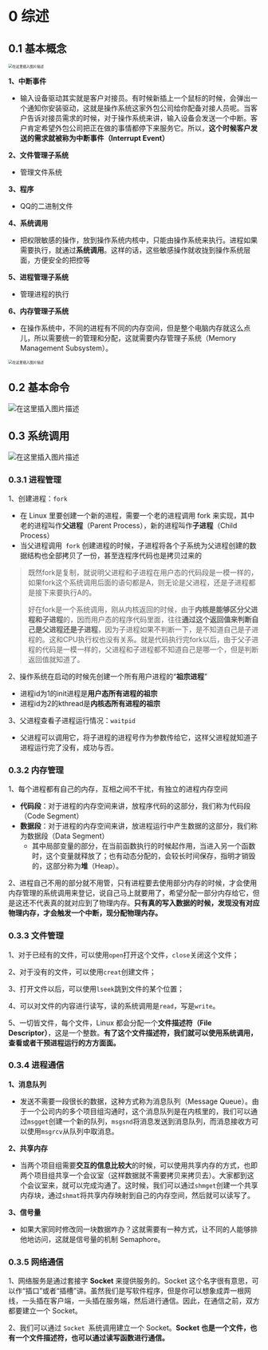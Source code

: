 # 0 综述

## 0.1 基本概念

<img src="https://img-blog.csdnimg.cn/2d65e96d459e4040834fd2e6fc4324b3.png?x-oss-process=image/watermark,type_ZmFuZ3poZW5naGVpdGk,shadow_10,text_aHR0cHM6Ly9ibG9nLmNzZG4ubmV0L3FxXzQ1NjUwODk5,size_16,color_FFFFFF,t_70" alt="在这里插入图片描述" style="zoom:50%;" />

**1、中断事件**

- 输入设备驱动其实就是客户对接员。有时候新插上一个鼠标的时候，会弹出一个通知你安装驱动，这就是操作系统这家外包公司给你配备对接人员呢。当客户告诉对接员需求的时候，对于操作系统来讲，输入设备会发送一个中断。客户肯定希望外包公司把正在做的事情都停下来服务它。所以，**这个时候客户发送的需求就被称为中断事件（Interrupt Event）**

**2、文件管理子系统**

- 管理文件系统

**3、程序**

- QQ的二进制文件

**4、系统调用**

- 把权限敏感的操作，放到操作系统内核中，只能由操作系统来执行。进程如果需要执行，就通过**系统调用**。这样的话，这些敏感操作就收拢到操作系统层面，方便安全的把控等

**5、进程管理子系统**

- 管理进程的执行

**6、内存管理子系统**

- 在操作系统中，不同的进程有不同的内存空间，但是整个电脑内存就这么点儿，所以需要统一的管理和分配，这就需要内存管理子系统（Memory Management Subsystem）。

<img src="https://img-blog.csdnimg.cn/281ac4ab008e4537bea92519b7e629cc.png?x-oss-process=image/watermark,type_ZmFuZ3poZW5naGVpdGk,shadow_10,text_aHR0cHM6Ly9ibG9nLmNzZG4ubmV0L3FxXzQ1NjUwODk5,size_16,color_FFFFFF,t_70" alt="在这里插入图片描述" style="zoom:50%;" />

## 0.2 基本命令

![在这里插入图片描述](https://img-blog.csdnimg.cn/891166ceab7748c7bda94f6ace4062a4.jpg?x-oss-process=image/watermark,type_ZmFuZ3poZW5naGVpdGk,shadow_10,text_aHR0cHM6Ly9ibG9nLmNzZG4ubmV0L3FxXzQ1NjUwODk5,size_16,color_FFFFFF,t_70)

## 0.3 系统调用

![在这里插入图片描述](https://img-blog.csdnimg.cn/7e3185fa7bf14cecabb13bfc559eafcc.jpg?x-oss-process=image/watermark,type_ZmFuZ3poZW5naGVpdGk,shadow_10,text_aHR0cHM6Ly9ibG9nLmNzZG4ubmV0L3FxXzQ1NjUwODk5,size_16,color_FFFFFF,t_70)

### 0.3.1 进程管理

1、创建进程：`fork`

- 在 Linux 里要创建一个新的进程，需要一个老的进程调用 fork 来实现，其中老的进程叫作**父进程**（Parent Process），新的进程叫作**子进程**（Child Process）
- 当父进程调用` fork` 创建进程的时候，子进程将各个子系统为父进程创建的数据结构也全部拷贝了一份，甚至连程序代码也是拷贝过来的

> 既然fork是复制，就说明父进程和子进程在用户态的代码段是一模一样的，如果fork这个系统调用后面的语句都是A，则无论是父进程，还是子进程都是接下来要执行A的。
>
> 好在fork是一个系统调用，刚从内核返回的时候，由于**内核是能够区分父进程和子进程**的，因而用户态的程序代码里面，往往**通过这个返回值来判断自己是父进程还是子进程**，因为子进程如果不判断一下，是不知道自己是子进程的。这和CPU执行权也没有关系。就是代码执行完fork以后，由于父子进程的代码是一模一样的，父进程和子进程都不知道自己是哪一个，但是判断返回值就知道了。

2、操作系统在启动的时候先创建一个所有用户进程的“**祖宗进程**”

- 进程id为1的init进程是**用户态所有进程的祖宗**
- 进程id为2的kthread是**内核态所有进程的祖宗**

3、父进程查看子进程运行情况：`waitpid`

- 父进程可以调用它，将子进程的进程号作为参数传给它，这样父进程就知道子进程运行完了没有，成功与否。

### 0.3.2 内存管理

1、每个进程都有自己的内存，互相之间不干扰，有独立的进程内存空间

- **代码段**：对于进程的内存空间来讲，放程序代码的这部分，我们称为代码段（Code Segment）
- **数据段**：对于进程的内存空间来讲，放进程运行中产生数据的这部分，我们称为数据段（Data Segment）
  - 其中局部变量的部分，在当前函数执行的时候起作用，当进入另一个函数时，这个变量就释放了；也有动态分配的，会较长时间保存，指明才销毁的，这部分称为**堆**（Heap）。

2、进程自己不用的部分就不用管，只有进程要去使用部分内存的时候，才会使用内存管理的系统调用来登记，说自己马上就要用了，希望分配一部分内存给它，但是这还不代表真的就对应到了物理内存。**只有真的写入数据的时候，发现没有对应物理内存，才会触发一个中断，现分配物理内存。**

### 0.3.3 文件管理

1、对于已经有的文件，可以使用`open`打开这个文件，`close`关闭这个文件；

2、对于没有的文件，可以使用`creat`创建文件；

3、打开文件以后，可以使用`lseek`跳到文件的某个位置；

4、可以对文件的内容进行读写，读的系统调用是`read`，写是`write`。

5、一切皆文件，每个文件，Linux 都会分配一个**文件描述符（File Descriptor）**，这是一个整数。**有了这个文件描述符，我们就可以使用系统调用，查看或者干预进程运行的方方面面。**

### 0.3.4 进程通信

**1、消息队列**

- 发送不需要一段很长的数据，这种方式称为消息队列（Message Queue）。由于一个公司内的多个项目组沟通时，这个消息队列是在内核里的，我们可以通过`msgget`创建一个新的队列，`msgsnd`将消息发送到消息队列，而消息接收方可以使用`msgrcv`从队列中取消息。

**2、共享内存**

- 当两个项目组需要**交互的信息比较大**的时候，可以使用共享内存的方式，也即两个项目组共享一个会议室（这样数据就不需要拷贝来拷贝去）。大家都到这个会议室来，就可以完成沟通了。这时候，我们可以通过`shmget`创建一个共享内存块，通过`shmat`将共享内存映射到自己的内存空间，然后就可以读写了。

**3、信号量**

- 如果大家同时修改同一块数据咋办？这就需要有一种方式，让不同的人能够排他地访问，这就是信号量的机制 Semaphore。

### 0.3.5 网络通信

1、网络服务是通过套接字 **Socket** 来提供服务的。Socket 这个名字很有意思，可以作“插口”或者“插槽”讲。虽然我们是写软件程序，但是你可以想象成弄一根网线，一头插在客户端，一头插在服务端，然后进行通信。因此，在通信之前，双方都要建立一个 Socket。

2、我们可以通过 `Socket `系统调用建立一个 Socket。**Socket 也是一个文件，也有一个文件描述符，也可以通过读写函数进行通信。**

